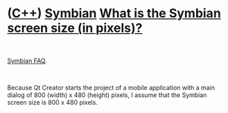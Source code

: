 



 

 

 

 

 

([C++](Cpp.htm)) [Symbian](CppSymbian.htm) [What is the Symbian screen size (in pixels)?](CppSymbianScreenSize.htm)
===================================================================================================================

 

[Symbian FAQ](CppSymbianFaq.htm).

 

Because Qt Creator starts the project of a mobile application with a
main dialog of 800 (width) x 480 (height) pixels, I assume that the
Symbian screen size is 800 x 480 pixels.

 

 

 

 

 





 



